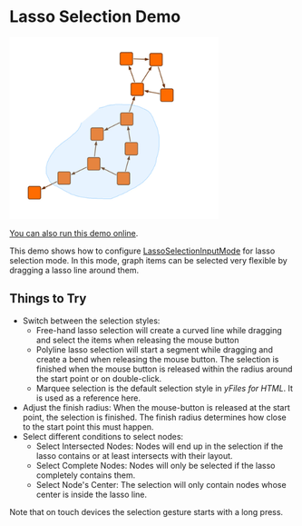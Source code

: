 # Lasso Selection Demo

<img src="../../resources/image/lassoselection.png" alt="demo-thumbnail" height="320"/>

[You can also run this demo online](https://live.yworks.com/demos/input/lassoselection/index.html).

This demo shows how to configure [LassoSelectionInputMode](https://docs.yworks.com/yfileshtml/#/api/LassoSelectionInputMode) for lasso selection mode. In this mode, graph items can be selected very flexible by dragging a lasso line around them.

## Things to Try

- Switch between the selection styles:
  - Free-hand lasso selection will create a curved line while dragging and select the items when releasing the mouse button
  - Polyline lasso selection will start a segment while dragging and create a bend when releasing the mouse button. The selection is finished when the mouse button is released within the radius around the start point or on double-click.
  - Marquee selection is the default selection style in _yFiles for HTML_. It is used as a reference here.
- Adjust the finish radius: When the mouse-button is released at the start point, the selection is finished. The finish radius determines how close to the start point this must happen.
- Select different conditions to select nodes:
  - Select Intersected Nodes: Nodes will end up in the selection if the lasso contains or at least intersects with their layout.
  - Select Complete Nodes: Nodes will only be selected if the lasso completely contains them.
  - Select Node's Center: The selection will only contain nodes whose center is inside the lasso line.

Note that on touch devices the selection gesture starts with a long press.
